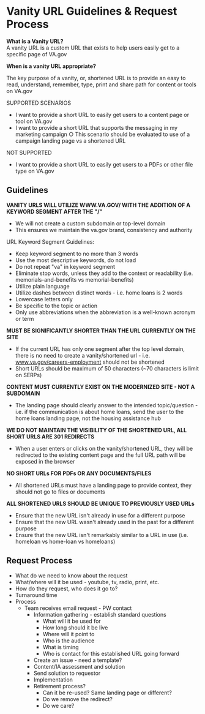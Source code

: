 # Vanity URL Guidelines & Request Process

**What is a Vanity URL?** <br>
A vanity URL is a custom URL that exists to help users easily get to a specific page of VA.gov


**When is a vanity URL appropriate?** 

The key purpose of a vanity, or, shortened URL is to provide an easy to read, understand, remember, type, print and share path for content or tools on VA.gov

SUPPORTED SCENARIOS
- I want to provide a short URL to easily get users to a content page or tool on VA.gov
- I want to provide a short URL that supports the messaging in my marketing campaign 
		○ This scenario should be evaluated to use of a campaign landing page vs a shortened URL

NOT SUPPORTED
- I want to provide a short URL to easily get users to a PDFs or other file type on VA.gov
	
	
## Guidelines

**VANITY URLS WILL UTILIZE WWW.VA.GOV/ WITH THE ADDITION OF A KEYWORD SEGMENT AFTER THE "/"**
- We will not create a custom subdomain or top-level domain
- This ensures we maintain the va.gov brand, consistency and authority

URL Keyword Segment Guidelines:
- Keep keyword segment to no more than 3 words
- Use the most descriptive keywords, do not load
- Do not repeat "va" in keyword segment
- Eliminate stop words, unless they add to the context or readability (i.e. memorials-and-benefits vs memorial-benefits)
- Utilize plain language
- Utilize dashes between distinct words - i.e. home loans is 2 words
- Lowercase letters only
- Be specific to the topic or action
- Only use abbreviations when the abbreviation is a well-known acronym or term


**MUST BE SIGNIFICANTLY SHORTER THAN THE URL CURRENTLY ON THE SITE**
- If the current URL has only one segment after the top level domain, there is no need to create a vanity/shortened url - i.e. www.va.gov/careers-employment should not be shortened
- Short URLs should be maximum of 50 characters (~70 characters is limit on SERPs)
    
**CONTENT MUST CURRENTLY EXIST ON THE MODERNIZED SITE - NOT A SUBDOMAIN**
- The landing page should clearly answer to the intended topic/question - i.e. if the communication is about home loans, send the user to the home loans landing page, not the housing assistance hub

**WE DO NOT MAINTAIN THE VISIBILITY OF THE SHORTENED URL, ALL SHORT URLS ARE 301 REDIRECTS**
- When a user enters or clicks on the vanity/shortened URL, they will be redirected to the existing content page and the full URL path will be exposed in the browser 

**NO SHORT URLs FOR PDFs OR ANY DOCUMENTS/FILES**
- All shortened URLs must have a landing page to provide context, they should not go to files or documents

**ALL SHORTENED URLS SHOULD BE UNIQUE TO PREVIOUSLY USED URLs**
- Ensure that the new URL isn't already in use for a different purpose
- Ensure that the new URL wasn't already used in the past for a different purpose
- Ensure that the new URL isn't remarkably similar to a URL in use   (i.e. homeloan vs home-loan vs homeloans)


## Request Process

- What do we need to know about the request
- What/where will it be used - youtube, tv, radio, print, etc. 
- How do they request, who does it go to?
- Turnaround time
- Process
  - Team receives email request - PW contact
	- Information gathering - establish standard questions
		- What will it be used for
		- How long should it be live
		- Where will it point to
		- Who is the audience
		- What is timing
		- Who is contact for this established URL going forward
	- Create an issue - need a template?
	- Content/IA assessment and solution
	- Send solution to requestor
	- Implementation
	- Retirement process?
		- Can it be re-used? Same landing page or different?
		- Do we remove the redirect?
		- Do we care?

